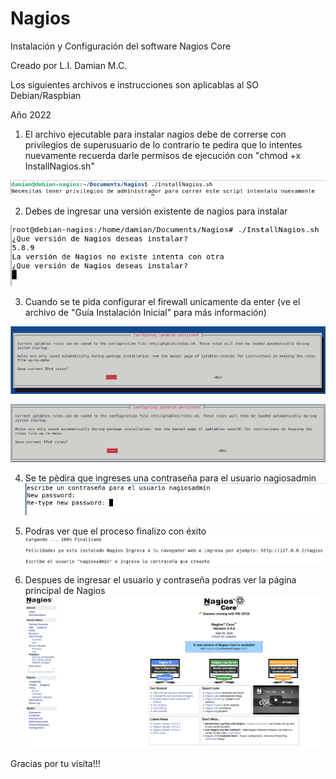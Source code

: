 # Nagios
Instalación y Configuración del software Nagios Core 

Creado por L.I. Damian M.C.

Los siguientes archivos e instrucciones son aplicablas al SO Debian/Raspbian

Año 2022

1. El archivo ejecutable para instalar nagios debe de correrse con privilegios de superusuario de lo contrario te pedira que lo intentes nuevamente
recuerda darle permisos de ejecución con "chmod +x InstallNagios.sh"

![Image 1](https://github.com/DAMIAN3ERO123/Nagios/blob/main/Imagenes/NoAdmin.png)


2. Debes de ingresar una versión existente de nagios para instalar

![Image 2](https://github.com/DAMIAN3ERO123/Nagios/blob/main/Imagenes/VersionIncorrecta.png)


3. Cuando se te pida configurar el firewall unicamente da enter (ve el archivo de "Guía Instalación Inicial" para más información)

![Image 3](https://github.com/DAMIAN3ERO123/Nagios/blob/main/Imagenes/IPT1.png)

![Image 4](https://github.com/DAMIAN3ERO123/Nagios/blob/main/Imagenes/IPT2.png)


4. Se te pèdira que ingreses una contraseña para el usuario nagiosadmin
![Image 5](https://github.com/DAMIAN3ERO123/Nagios/blob/main/Imagenes/password.png)


5. Podras ver que el proceso finalizo con éxito
![Image 6](https://github.com/DAMIAN3ERO123/Nagios/blob/main/Imagenes/Terminado.png)


6. Despues de ingresar el usuario y contraseña podras ver la página principal de Nagios
![Image 7](https://github.com/DAMIAN3ERO123/Nagios/blob/main/Imagenes/NagiosPrincipal.png)


Gracias por tu visita!!!
